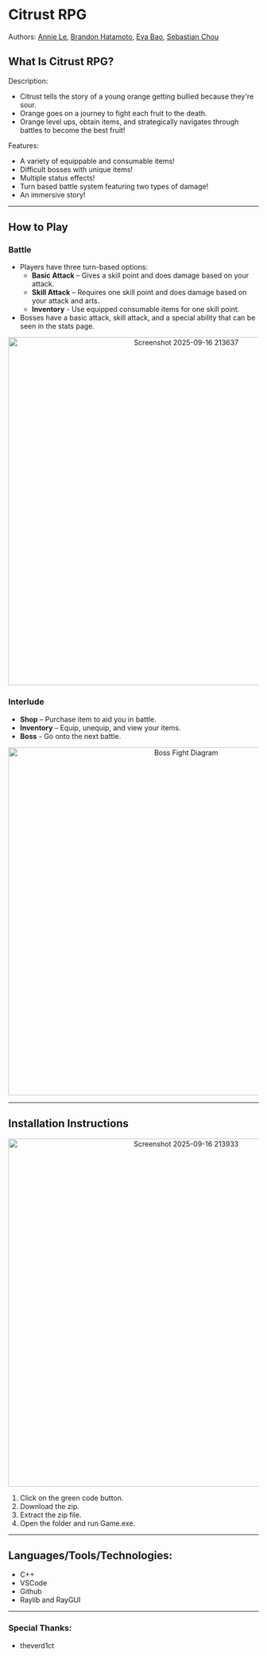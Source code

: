 # Citrust RPG

Authors: [Annie Le](https://github.com/anniele2006), [Brandon Hatamoto](https://github.com/BananazrCRAZY), [Eva Bao](https://github.com/evabao007), [Sebastian Chou](https://github.com/stricker1)

## What Is Citrust RPG?
Description:
* Citrust tells the story of a young orange getting bullied because they're sour.
* Orange goes on a journey to fight each fruit to the death.
* Orange level ups, obtain items, and strategically navigates through battles to become the best fruit!

Features:
* A variety of equippable and consumable items!
* Difficult bosses with unique items!
* Multiple status effects!
* Turn based battle system featuring two types of damage!
* An immersive story!

---

## How to Play
### Battle
- Players have three turn-based options:
  - **Basic Attack** – Gives a skill point and does damage based on your attack.  
  - **Skill Attack** – Requires one skill point and does damage based on your attack and arts.
  - **Inventory** - Use equipped consumable items for one skill point.
- Bosses have a basic attack, skill attack, and a special ability that can be seen in the stats page.

<p align="center">
<img width="700" alt="Screenshot 2025-09-16 213637" src="https://github.com/user-attachments/assets/bfaf742c-f198-4d9b-ad2c-cf2bce4525ff" />
</p>

### Interlude
- **Shop** – Purchase item to aid you in battle.
- **Inventory** – Equip, unequip, and view your items.
- **Boss** - Go onto the next battle.

<p align="center">
  <img src="https://github.com/user-attachments/assets/56a40d4a-a109-46be-b57f-8664a6184009" alt="Boss Fight Diagram" width="700"/>
</p>

---

## Installation Instructions

<p align="center">
<img width="700" alt="Screenshot 2025-09-16 213933" src="https://github.com/user-attachments/assets/f6ffcea6-8cb5-4a68-97ca-e6e03c0b9a93" />
</p>

1. Click on the green code button.
2. Download the zip.
3. Extract the zip file.
4. Open the folder and run Game.exe.

---

## Languages/Tools/Technologies:
* C++
* VSCode
* Github
* Raylib and RayGUI

---

### Special Thanks:
* theverd1ct
